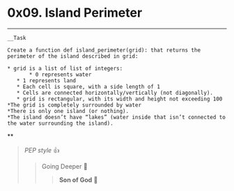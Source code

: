 # 0x09. Island Perimeter
***

    __Task

    Create a function def island_perimeter(grid): that returns the perimeter of the island described in grid:

    * grid is a list of list of integers:
      	   * 0 represents water
	   * 1 represents land
	   * Each cell is square, with a side length of 1
	   * Cells are connected horizontally/vertically (not diagonally).
	   * grid is rectangular, with its width and height not exceeding 100
    *The grid is completely surrounded by water
    *There is only one island (or nothing).
    *The island doesn’t have “lakes” (water inside that isn’t connected to the water surrounding the island).

**
> _PEP style_ :+1:
>> Going Deeper :muscle:
>>> __Son of God__ :clap:
